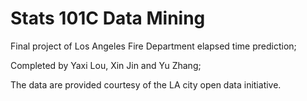 # Stats 101C Data Mining
Final project of Los Angeles Fire Department elapsed time prediction;

Completed by Yaxi Lou, Xin Jin and Yu Zhang;

The data are provided courtesy of the LA city open data initiative. 
